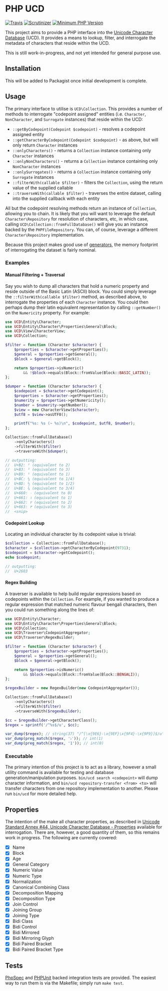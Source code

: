 # PHP UCD

[![Travis](https://img.shields.io/travis/nick-jones/php-ucd.svg?style=flat-square)](https://travis-ci.org/nick-jones/php-ucd)
[![Scrutinizer](https://img.shields.io/scrutinizer/g/nick-jones/php-ucd.svg?style=flat-square)](https://scrutinizer-ci.com/g/nick-jones/php-ucd/)
[![Minimum PHP Version](https://img.shields.io/badge/php-%3E%3D%205.5-8892BF.svg?style=flat-square)](https://php.net/)

This project aims to provide a PHP interface into the [Unicode Character Database](http://unicode.org/ucd/) (UCD).
It provides a means to lookup, filter, and interrogate the metadata of characters that reside within the UCD.

This is still work-in-progress, and not yet intended for general purpose use.

## Installation

This will be added to Packagist once initial development is complete.

## Usage

The primary interface to utilise is `UCD\Collection`. This provides a number of methods to interrogate "codepoint assigned"
entities (i.e. `Character`, `NonCharacter`, and `Surrogate` instances) that reside within the UCD:

- `::getByCodepoint(Codepoint $codepoint)` - resolves a codepoint assigned entity
- `::getCharacterByCodepoint(Codepoint $codepoint)` - as above, but will only return `Character` instances
- `::onlyCharacters()` - returns a `Collection` instance containing only `Character` instances
- `::onlyNonCharacters()` - returns a `Collection` instance containing only `NonCharacter` instances
- `::onlySurrogates()` - returns a `Collection` instance containing only `Surrogate` instances
- `::filterWith(callable $filter)` - filters the `Collection`, using the return value of the supplied callable
- `::traverseWith(callable $filter)` - traverses the entire dataset, calling into the supplied callback with each entity

All but the codepoint resolving methods return an instance of `Collection`, allowing you to chain. It is likely that
you will want to leverage the default `Character\Repository` for resolution of characters, etc, in which case, calling
`UCD\Collection::fromFullDatabase()` will give you an instance backed by the `PHPFileRepository`. You can, of course,
leverage a different `Character\Repository` implementation.

Because this project makes good use of [generators](https://php.net/generators), the memory footprint of interrogating
the dataset is fairly nominal.

### Examples

#### Manual Filtering + Traversal

Say you wish to dump all characters that hold a numeric property and reside outside of the Basic Latin (ASCII) block. 
You could simply leverage the `::filterWith(callable $filter)` method, as described above, to interrogate the 
properties of each `Character` instance. You could then perhaps dump their latin equivalent representation by calling
`::getNumber()` on the `Numericity` property. For example:

```php
use UCD\Entity\Character;
use UCD\Entity\Character\Properties\General\Block;
use UCD\View\CharacterView;
use UCD\Collection;

$filter = function (Character $character) {
    $properties = $character->getProperties();
    $general = $properties->getGeneral();
    $block = $general->getBlock();

    return $properties->isNumeric()
        && !$block->equals(Block::fromValue(Block::BASIC_LATIN));
};

$dumper = function (Character $character) {
    $codepoint = $character->getCodepoint();
    $properties = $character->getProperties();
    $numerity = $properties->getNumericity();
    $number = $numerity->getNumber();
    $view = new CharacterView($character);
    $utf8 = $view->asUTF8();

    printf("%s: %s (~ %s)\n", $codepoint, $utf8, $number);
};

Collection::fromFullDatabase()
    ->onlyCharacters()
    ->filterWith($filter)
    ->traverseWith($dumper);

// outputting:
//  U+B2: ² (equivalent to 2)
//  U+B3: ³ (equivalent to 3)
//  U+B9: ¹ (equivalent to 1)
//  U+BC: ¼ (equivalent to 1/4)
//  U+BD: ½ (equivalent to 1/2)
//  U+BE: ¾ (equivalent to 3/4)
//  U+660: ٠ (equivalent to 0)
//  U+661: ١ (equivalent to 1)
//  U+662: ٢ (equivalent to 2)
//  U+663: ٣ (equivalent to 3)
//  <snip>
```

#### Codepoint Lookup

Locating an individual character by its codepoint value is trivial:

```php
$collection = Collection::fromFullDatabase();
$character = $collection->getCharacterByCodepoint(9731);
$codepoint = $character->getCodepoint();
echo $codepoint;

// outputting:
//  U+2603
```

#### Regex Building

A traverser is available to help build regular expressions based on codepoints within the `Collection`. For example,
if you wanted to produce a regular expression that matched numeric flavour bengali characters, then you could run
something along the lines of:

```php
use UCD\Entity\Character;
use UCD\Entity\Character\Properties\General\Block;
use UCD\Collection;
use UCD\Traverser\CodepointAggregator;
use UCD\Traverser\RegexBuilder;

$filter = function (Character $character) {
    $properties = $character->getProperties();
    $general = $properties->getGeneral();
    $block = $general->getBlock();

    return $properties->isNumeric()
        && $block->equals(Block::fromValue(Block::BENGALI));
};

$regexBuilder = new RegexBuilder(new CodepointAggregator());

Collection::fromFullDatabase()
    ->onlyCharacters()
    ->filterWith($filter)
    ->traverseWith($regexBuilder);

$cc = $regexBuilder->getCharacterClass();
$regex = sprintf('/^%s$/u', $cc);

var_dump($regex); // string(37) "/^[\x{9E6}-\x{9EF}\x{9F4}-\x{9F9}]$/u"
var_dump(preg_match($regex, '১')); // int(1)
var_dump(preg_match($regex, '1')); // int(0)
```

### Executable

The primary intention of this project is to act as a library, however a small utility command is available for testing
and database generation/manipulation purposes. `bin/ucd search <codepoint>` will dump character information, and
`bin/ucd repository-transfer <from> <to>` will transfer characters from one repository implementation to another.
Please run `bin/ucd` for more detailed help.

## Properties

The intention of the make all character properties, as described in
[Unicode Standard Annex #44, Unicode Character Database - Properties](http://www.unicode.org/reports/tr44/) available
for interrogation. There are, however, a good quantity of them, so this remains work in progress. The following are
currently covered:

- [x] Name
- [x] Block
- [x] Age
- [x] General Category
- [x] Numeric Value
- [x] Numeric Type
- [x] Normalization
- [x] Canonical Combining Class
- [x] Decomposition Mapping
- [x] Decomposition Type
- [x] Join Control
- [x] Joining Group
- [x] Joining Type
- [x] Bidi Class
- [x] Bidi Control
- [x] Bidi Mirrored
- [x] Bidi Mirroring Glyph
- [x] Bidi Paired Bracket
- [x] Bidi Paired Bracket Type

## Tests

[PhpSpec](http://www.phpspec.net/) and [PHPUnit](https://phpunit.de/) backed integration tests are provided.
The easiest way to run them is via the Makefile; simply run `make test`.